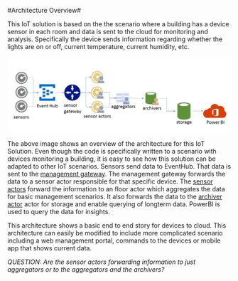 #Architecture Overview#

This IoT solution is based on the the scenario where a building has a device sensor in each room and data is sent to the cloud for monitoring and analysis.  Specifically the device sends information regarding whether the lights are on or off, current temperature,  current humidity, etc.  

![](./Architecture-IoT.jpg)

The above image shows an overview of the architecture for this IoT Solution.  Even though the code is specifically written to a scenario with devices monitoring a building, it is easy to see how this solution can be adapted to other IoT scenarios.  Sensors send data to EventHub.  That data is sent to the [management gateway](./GatewayOverview.md).  The management gateway forwards the data to a sensor actor responsible for that specific device.  The [sensor actors](./SensorActorsOverview.md) forward the information to an floor actor which aggregates the data for basic management scenarios.  It also forwards the data to the [archiver actor](./DataArchiveActorsOverview.md) actor for storage and enable querying of longterm data.  PowerBI is used to query the data for insights.

This architecture shows a basic end to end story for devices to cloud.  This architecture can easily be modified to include more complicated scenario including a web management portal, commands to the devices or mobile app that shows current data.

*QUESTION: Are the sensor actors forwarding information to just aggregators or to the aggregators and the archivers?*